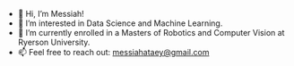 - 👋 Hi, I’m Messiah!
- 👀 I’m interested in Data Science and Machine Learning.
- 🤖️ I’m currently enrolled in a Masters of Robotics and Computer Vision at Ryerson University.
- 📫 Feel free to reach out: messiahataey@gmail.com

<!---
ataey/ataey is a ✨ special ✨ repository because its `README.md` (this file) appears on your GitHub profile.
You can click the Preview link to take a look at your changes.
--->
